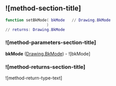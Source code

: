 ## ![method-section-title]


```lua
function setBkMode( bkMode   // Drawing.BkMode
                  )
// returns: Drawing.BkMode
```


### ![method-parameters-section-title]

**bkMode** ([Drawing.BkMode](../../Drawing/BkMode.md)) - ![bkMode]

### ![method-returns-section-title]

![method-return-type-text]

